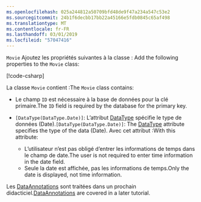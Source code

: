 ```yaml
---
ms.openlocfilehash: 025a244812a50709bfd48de9f47a234a547c53e2
ms.sourcegitcommit: 24b1f6decbb17bb22a45166e5fdb0845c65af498
ms.translationtype: MT
ms.contentlocale: fr-FR
ms.lasthandoff: 03/01/2019
ms.locfileid: "57047416"
---
```

<span data-ttu-id="83d7b-101">`Movie` Ajoutez les propriétés suivantes à la classe <!-- THIS INCLUDE USED BY MVC AND RP --> :</span><span class="sxs-lookup"><span data-stu-id="83d7b-101"><!-- THIS INCLUDE USED BY MVC AND RP --> Add the following properties to the `Movie` class:</span></span>

[!code-csharp[](~/tutorials/razor-pages/razor-pages-start/sample/RazorPagesMovie22/Models/Movie.cs?name=snippet1)]

<span data-ttu-id="83d7b-102">La classe `Movie` contient :</span><span class="sxs-lookup"><span data-stu-id="83d7b-102">The `Movie` class contains:</span></span>

* <span data-ttu-id="83d7b-103">Le champ `ID` est nécessaire à la base de données pour la clé primaire.</span><span class="sxs-lookup"><span data-stu-id="83d7b-103">The `ID` field is required by the database for the primary key.</span></span>
* <span data-ttu-id="83d7b-104">`[DataType(DataType.Date)]`:  L’attribut [DataType](/dotnet/api/microsoft.aspnetcore.mvc.dataannotations.internal.datatypeattributeadapter) spécifie le type de données (Date).</span><span class="sxs-lookup"><span data-stu-id="83d7b-104">`[DataType(DataType.Date)]`:  The [DataType](/dotnet/api/microsoft.aspnetcore.mvc.dataannotations.internal.datatypeattributeadapter) attribute specifies the type of the data (Date).</span></span> <span data-ttu-id="83d7b-105">Avec cet attribut :</span><span class="sxs-lookup"><span data-stu-id="83d7b-105">With this attribute:</span></span>

  * <span data-ttu-id="83d7b-106">L’utilisateur n’est pas obligé d’entrer les informations de temps dans le champ de date.</span><span class="sxs-lookup"><span data-stu-id="83d7b-106">The user is not required to enter time information in the date field.</span></span>
  * <span data-ttu-id="83d7b-107">Seule la date est affichée, pas les informations de temps.</span><span class="sxs-lookup"><span data-stu-id="83d7b-107">Only the date is displayed, not time information.</span></span>

<span data-ttu-id="83d7b-108">Les [DataAnnotations](/dotnet/api/system.componentmodel.dataannotations) sont traitées dans un prochain didacticiel.</span><span class="sxs-lookup"><span data-stu-id="83d7b-108">[DataAnnotations](/dotnet/api/system.componentmodel.dataannotations) are covered in a later tutorial.</span></span>